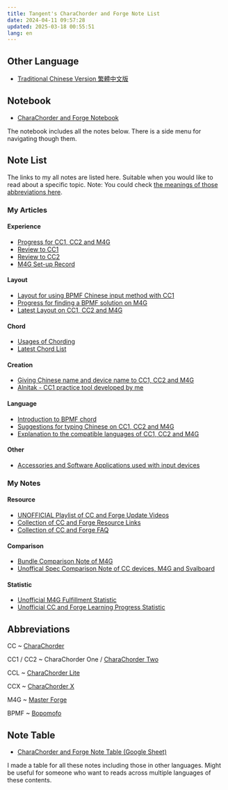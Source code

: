 ```yaml
---
title: Tangent's CharaChorder and Forge Note List
date: 2024-04-11 09:57:28
updated: 2025-03-18 00:55:51
lang: en
---
```


## Other Language

- [Traditional Chinese Version 繁體中文版](/@andy23512/ryJT_OfU1e)

## Notebook

- [CharaChorder and Forge Notebook](/@andy23512/ryCR8-qxkx)

The notebook includes all the notes below. There is a side menu for navigating though them.

## Note List

The links to my all notes are listed here. Suitable when you would like to read about a specific topic.
Note: You could check [the meanings of those abbreviations here](#Abbreviations).

### My Articles

#### Experience

- [Progress for CC1, CC2 and M4G](/@andy23512/BkUQx7uU2)
- [Review to CC1](/@andy23512/rJJQ3D0tA)
- [Review to CC2](/@andy23512/BkJDa4xLkg)
- [M4G Set-up Record](/@andy23512/r1ct2Ix3Jx) 

#### Layout

- [Layout for using BPMF Chinese input method with CC1](/@andy23512/HJRUbUH4n)
- [Progress for finding a BPMF solution on M4G](/@andy23512/r1tvdWQ1R)
- [Latest Layout on CC1, CC2 and M4G](/@andy23512/rJrX6HEWJe)

#### Chord

- [Usages of Chording](/@andy23512/H1OmcBzfye)
- [Latest Chord List](/@andy23512/BJ-I7kx0T)

#### Creation

- [Giving Chinese name and device name to CC1, CC2 and M4G](/@andy23512/SJlMDilFA)
- [Alnitak - CC1 practice tool developed by me](/@andy23512/SywN7okfC)

#### Language

- [Introduction to BPMF chord](/@andy23512/rywyCLGa0)
- [Suggestions for typing Chinese on CC1, CC2 and M4G](/@andy23512/Hy0-7a7dA)
- [Explanation to the compatible languages of CC1, CC2 and M4G](/@andy23512/B116kIdAC)

#### Other

- [Accessories and Software Applications used with input devices](/@andy23512/HyY_ewOByl)

### My Notes

#### Resource

- [UNOFFICIAL Playlist of CC and Forge Update Videos](/@andy23512/B1WsLGLYC)
- [Collection of CC and Forge Resource Links](/@andy23512/HJWXq3-Z2)
- [Collection of CC and Forge FAQ](/@andy23512/HJMlcmSy1l)

#### Comparison

- [Bundle Comparison Note of M4G](/@andy23512/BkZKQVrJ1l)
- [Unoffical Spec Comparison Note of CC devices, M4G and Svalboard](/@andy23512/rJTf2dzlJl)

#### Statistic

- [Unofficial M4G Fulfillment Statistic](/@andy23512/ry6WLYYLkl)
- [Unofficial CC and Forge Learning Progress Statistic](/@andy23512/B1rzK9qP1e)

## Abbreviations

CC
  ~ [CharaChorder](https://www.charachorder.com)

CC1 / CC2
  ~ CharaChorder One / [CharaChorder Two](https://www.charachorder.com/products/cc2)
  
CCL
  ~ [CharaChorder Lite](https://www.charachorder.com/products/charachorder-lite)
  
CCX
  ~ [CharaChorder X](https://www.charachorder.com/products/charachorder-x)

M4G
  ~ [Master Forge](https://forgekeyboard.com/)

BPMF
  ~ [Bopomofo](https://en.wikipedia.org/wiki/Bopomofo)
  
## Note Table

- [CharaChorder and Forge Note Table (Google Sheet)](https://docs.google.com/spreadsheets/d/e/2PACX-1vR5skfggXCIGFqgBKvoqY1NVnrg3vSe6uY2cDvB2YozUK8KxZG0WNc66U6AEDuBn6TCWezvREe6DsW4/pubhtml?gid=0&single=true)

I made a table for all these notes including those in other languages. Might be useful for someone who want to reads across multiple languages of these contents.
